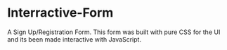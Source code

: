 # Interractive-Form
A Sign Up/Registration Form. This form was built with pure CSS for the UI and its been made interactive with JavaScript. 
